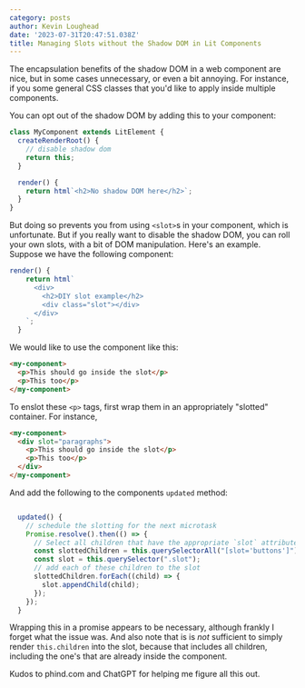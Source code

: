 ```yaml
---
category: posts
author: Kevin Loughead
date: '2023-07-31T20:47:51.038Z'
title: Managing Slots without the Shadow DOM in Lit Components
---
```


The encapsulation benefits of the shadow DOM in a web component are nice, but in some cases unnecessary, or even a bit annoying. For instance, if you some general CSS classes that you'd like to apply inside multiple components.

You can opt out of the shadow DOM by adding this to your component:

```js
class MyComponent extends LitElement {
  createRenderRoot() {
    // disable shadow dom
    return this;
  }

  render() {
    return html`<h2>No shadow DOM here</h2>`;
  }
}
```

But doing so prevents you from using `<slot>`s in your component, which is unfortunate. But if you really want to disable the shadow DOM, you can roll your own slots, with a bit of DOM manipulation. Here's an example. Suppose we have the following component:

```js
render() {
    return html`
      <div>
        <h2>DIY slot example</h2>
        <div class="slot"></div>
      </div>
    `;
  }
```

We would like to use the component like this:

```html
<my-component>
  <p>This should go inside the slot</p>
  <p>This too</p>
</my-component>
```

To enslot these `<p>` tags, first wrap them in an appropriately "slotted" container. For instance,

```html
<my-component>
  <div slot="paragraphs">
    <p>This should go inside the slot</p>
    <p>This too</p>
  </div>
</my-component>
```

And add the following to the components `updated` method:

```js

  updated() {
    // schedule the slotting for the next microtask
    Promise.resolve().then(() => {
      // Select all children that have the appropriate `slot` attribute
      const slottedChildren = this.querySelectorAll("[slot='buttons']");
      const slot = this.querySelector(".slot");
      // add each of these children to the slot
      slottedChildren.forEach((child) => {
        slot.appendChild(child);
      });
    });
  }
```

Wrapping this in a promise appears to be necessary, although frankly I forget what the issue was. And also note that is is _not_ sufficient to simply render `this.children` into the slot, because that includes all children, including the one's that are already inside the component.

Kudos to phind.com and ChatGPT for helping me figure all this out.
